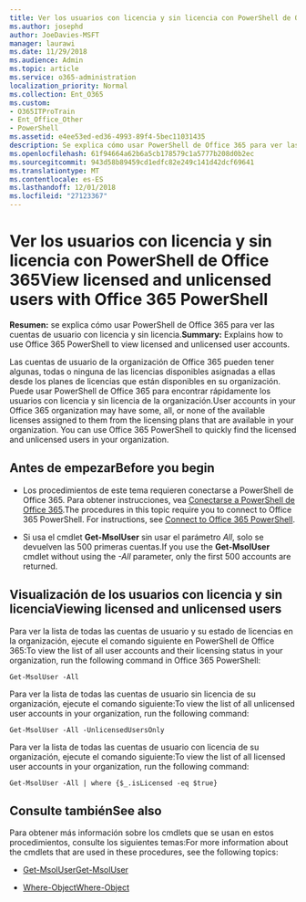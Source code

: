 ```yaml
---
title: Ver los usuarios con licencia y sin licencia con PowerShell de Office 365
ms.author: josephd
author: JoeDavies-MSFT
manager: laurawi
ms.date: 11/29/2018
ms.audience: Admin
ms.topic: article
ms.service: o365-administration
localization_priority: Normal
ms.collection: Ent_O365
ms.custom:
- O365ITProTrain
- Ent_Office_Other
- PowerShell
ms.assetid: e4ee53ed-ed36-4993-89f4-5bec11031435
description: Se explica cómo usar PowerShell de Office 365 para ver las cuentas de usuario con licencia y sin licencia.
ms.openlocfilehash: 61f94664a62b6a5cb178579c1a5777b208d0b2ec
ms.sourcegitcommit: 943d58b89459cd1edfc82e249c141d42dcf69641
ms.translationtype: MT
ms.contentlocale: es-ES
ms.lasthandoff: 12/01/2018
ms.locfileid: "27123367"
---
```

# <a name="view-licensed-and-unlicensed-users-with-office-365-powershell"></a><span data-ttu-id="e10ca-103">Ver los usuarios con licencia y sin licencia con PowerShell de Office 365</span><span class="sxs-lookup"><span data-stu-id="e10ca-103">View licensed and unlicensed users with Office 365 PowerShell</span></span>

<span data-ttu-id="e10ca-104">**Resumen:** se explica cómo usar PowerShell de Office 365 para ver las cuentas de usuario con licencia y sin licencia.</span><span class="sxs-lookup"><span data-stu-id="e10ca-104">**Summary:** Explains how to use Office 365 PowerShell to view licensed and unlicensed user accounts.</span></span>
  
<span data-ttu-id="e10ca-p101">Las cuentas de usuario de la organización de Office 365 pueden tener algunas, todas o ninguna de las licencias disponibles asignadas a ellas desde los planes de licencias que están disponibles en su organización. Puede usar PowerShell de Office 365 para encontrar rápidamente los usuarios con licencia y sin licencia de la organización.</span><span class="sxs-lookup"><span data-stu-id="e10ca-p101">User accounts in your Office 365 organization may have some, all, or none of the available licenses assigned to them from the licensing plans that are available in your organization. You can use Office 365 PowerShell to quickly find the licensed and unlicensed users in your organization.</span></span>
  
## <a name="before-you-begin"></a><span data-ttu-id="e10ca-107">Antes de empezar</span><span class="sxs-lookup"><span data-stu-id="e10ca-107">Before you begin</span></span>

- <span data-ttu-id="e10ca-p102">Los procedimientos de este tema requieren conectarse a PowerShell de Office 365. Para obtener instrucciones, vea [Conectarse a PowerShell de Office 365](connect-to-office-365-powershell.md).</span><span class="sxs-lookup"><span data-stu-id="e10ca-p102">The procedures in this topic require you to connect to Office 365 PowerShell. For instructions, see [Connect to Office 365 PowerShell](connect-to-office-365-powershell.md).</span></span>
    
- <span data-ttu-id="e10ca-110">Si usa el cmdlet **Get-MsolUser** sin usar el parámetro _All_, solo se devuelven las 500 primeras cuentas.</span><span class="sxs-lookup"><span data-stu-id="e10ca-110">If you use the **Get-MsolUser** cmdlet without using the _-All_ parameter, only the first 500 accounts are returned.</span></span>
    
## <a name="viewing-licensed-and-unlicensed-users"></a><span data-ttu-id="e10ca-111">Visualización de los usuarios con licencia y sin licencia</span><span class="sxs-lookup"><span data-stu-id="e10ca-111">Viewing licensed and unlicensed users</span></span>

<span data-ttu-id="e10ca-112">Para ver la lista de todas las cuentas de usuario y su estado de licencias en la organización, ejecute el comando siguiente en PowerShell de Office 365:</span><span class="sxs-lookup"><span data-stu-id="e10ca-112">To view the list of all user accounts and their licensing status in your organization, run the following command in Office 365 PowerShell:</span></span>
  
```
Get-MsolUser -All
```

<span data-ttu-id="e10ca-113">Para ver la lista de todas las cuentas de usuario sin licencia de su organización, ejecute el comando siguiente:</span><span class="sxs-lookup"><span data-stu-id="e10ca-113">To view the list of all unlicensed user accounts in your organization, run the following command:</span></span>
  
```
Get-MsolUser -All -UnlicensedUsersOnly
```

<span data-ttu-id="e10ca-114">Para ver la lista de todas las cuentas de usuario con licencia de su organización, ejecute el comando siguiente:</span><span class="sxs-lookup"><span data-stu-id="e10ca-114">To view the list of all licensed user accounts in your organization, run the following command:</span></span>
  
```
Get-MsolUser -All | where {$_.isLicensed -eq $true}
```

## <a name="see-also"></a><span data-ttu-id="e10ca-115">Consulte también</span><span class="sxs-lookup"><span data-stu-id="e10ca-115">See also</span></span>

<span data-ttu-id="e10ca-116">Para obtener más información sobre los cmdlets que se usan en estos procedimientos, consulte los siguientes temas:</span><span class="sxs-lookup"><span data-stu-id="e10ca-116">For more information about the cmdlets that are used in these procedures, see the following topics:</span></span>
  
- [<span data-ttu-id="e10ca-117">Get-MsolUser</span><span class="sxs-lookup"><span data-stu-id="e10ca-117">Get-MsolUser</span></span>](https://go.microsoft.com/fwlink/p/?LinkId=691547)
    
- [<span data-ttu-id="e10ca-118">Where-Object</span><span class="sxs-lookup"><span data-stu-id="e10ca-118">Where-Object</span></span>](https://go.microsoft.com/fwlink/p/?LinkId=113423)
    

